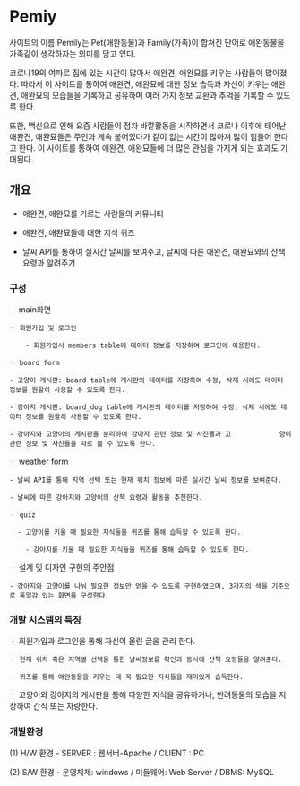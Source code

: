 # Pemiy

사이트의 이름 Pemily는 Pet(애완동물)과 Family(가족)이 합쳐진 단어로 애완동물을 가족같이 생각하자는 의미를 담고 있다.

코로나19의 여파로 집에 있는 시간이 많아서 애완견, 애완묘를 키우는 사람들이 많아졌다. 따라서 이 사이트를 통하여 
애완견, 애완묘에 대한 정보 습득과 자신이 키우는 애완견, 애완묘의 모습들을 기록하고 공유하며 여러 가지 정보 교환과 
추억을 기록할 수 있도록 한다. 

또한, 백신으로 인해 요즘 사람들이 점차 바깥활동을 시작하면서 코로나 이후에 태어난 애완견, 애완묘들은 주인과 계속 붙어있다가
같이 없는 시간이 많아져 많이 힘들어 한다고 한다. 이 사이트를 통하여 애완견, 애완묘들에 더 많은 관심을 가지게 되는 효과도 기대된다. 

## 개요 

- 애완견, 애완묘를 기르는 사람들의 커뮤니티 

- 애완견, 애완묘들에 대한 지식 퀴즈 

- 날씨 API를 통하여 실시간 날씨를 보여주고, 날씨에 따른 애완견, 애완묘와의 산책 요령과 알려주기 

### 구성

  ㆍ main화면
  
	ㆍ 회원가입 및 로그인
  
		- 회원가입시 members table에 데이터 정보를 저장하여 로그인에 이용한다.
      
	ㆍ board form
  
    - 고양이 게시판: board table에 게시판의 데이터를 저장하여 수정, 삭제 시에도 데이터 정보를 원활히 사용할 수 있도록 한다.
   
    - 강아지 게시판: board_dog table에 게시판의 데이터를 저장하여 수정, 삭제 시에도 데이터 정보를 원활히 사용할 수 있도록 한다.
		
    - 강아지와 고양이의 게시판을 분리하여 강아지 관련 정보 및 사진들과 고		  	양이 관련 정보 및 사진들을 따로 볼 수 있도록 한다.
	
  ㆍ weather form
  
    - 날씨 API를 통해 지역 선택 또는 현재 위치 정보에 따른 실시간 날씨 정보를 보여준다.
	  
    - 날씨에 따른 강아지와 고양이의 산책 요령과 활동을 추천한다.
    
	ㆍ quiz
  
	  - 고양이를 키울 때 필요한 지식들을 퀴즈를 통해 습득할 수 있도록 한다.
    
		- 강아지를 키울 때 필요한 지식들을 퀴즈를 통해 습득할 수 있도록 한다.
   	
  ㆍ 설계 및 디자인 구현의 주안점
  
    - 강아지와 고양이를 나눠 필요한 정보만 얻을 수 있도록 구현하였으며, 3가지의 색을 기준으로 통일감 있는 화면을 구성한다.


### 개발 시스템의 특징

  ㆍ 회원가입과 로그인을 통해 자신이 올린 글을 관리 한다.
  
 	ㆍ 현재 위치 혹은 지역별 선택을 통한 날씨정보를 확인과 동시에 산책 요령들을 알려준다.
  
	ㆍ 퀴즈를 통해 애완동물을 키우는 데 꼭 필요한 지식들을 재미있게 습득한다. 
  
  ㆍ 고양이와 강아지의 게시판을 통해 다양한 지식을 공유하거나, 반려동물의 모습을 저장하여 간직 또는 자랑한다.

### 개발환경

  (1) H/W 환경
	    - SERVER : 웹서버-Apache / CLIENT : PC
      
  (2) S/W 환경
	    - 운영체제: windows / 미들웨어: Web Server / DBMS: MySQL

